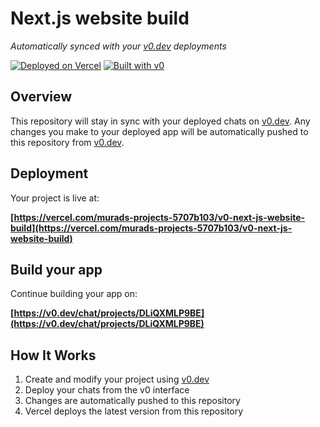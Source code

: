# Next.js website build

*Automatically synced with your [v0.dev](https://v0.dev) deployments*

[![Deployed on Vercel](https://img.shields.io/badge/Deployed%20on-Vercel-black?style=for-the-badge&logo=vercel)](https://vercel.com/murads-projects-5707b103/v0-next-js-website-build)
[![Built with v0](https://img.shields.io/badge/Built%20with-v0.dev-black?style=for-the-badge)](https://v0.dev/chat/projects/DLiQXMLP9BE)

## Overview

This repository will stay in sync with your deployed chats on [v0.dev](https://v0.dev).
Any changes you make to your deployed app will be automatically pushed to this repository from [v0.dev](https://v0.dev).

## Deployment

Your project is live at:

**[https://vercel.com/murads-projects-5707b103/v0-next-js-website-build](https://vercel.com/murads-projects-5707b103/v0-next-js-website-build)**

## Build your app

Continue building your app on:

**[https://v0.dev/chat/projects/DLiQXMLP9BE](https://v0.dev/chat/projects/DLiQXMLP9BE)**

## How It Works

1. Create and modify your project using [v0.dev](https://v0.dev)
2. Deploy your chats from the v0 interface
3. Changes are automatically pushed to this repository
4. Vercel deploys the latest version from this repository
